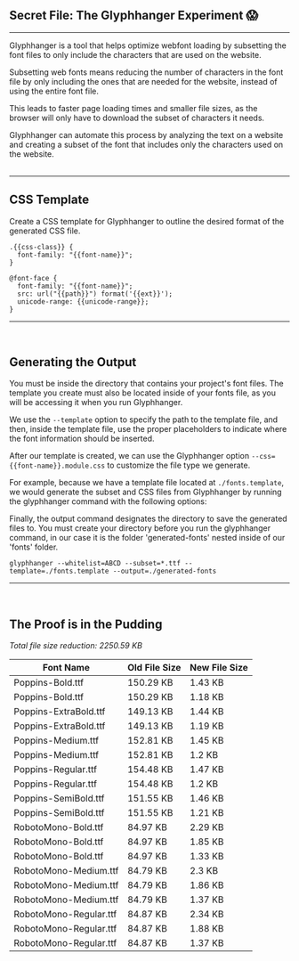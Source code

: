 ## Secret File: The Glyphhanger Experiment 😱
_____________________

Glyphhanger is a tool that helps optimize webfont loading by subsetting the font files to only include the characters that are used on the website. 

Subsetting web fonts means reducing the number of characters in the font file by only including the ones that are needed for the website, instead of using the entire font file. 

This leads to faster page loading times and smaller file sizes, as the browser will only have to download the subset of characters it needs. 

Glyphhanger can automate this process by analyzing the text on a website and creating a subset of the font that includes only the characters used on the website.
<br/><br/>

_____________________


## CSS Template
Create a CSS template for Glyphhanger to outline the desired format of the generated CSS file.

```
.{{css-class}} {
  font-family: "{{font-name}}";
}

@font-face {
  font-family: "{{font-name}}";
  src: url("{{path}}") format('{{ext}}');
  unicode-range: {{unicode-range}};
}
```
_____________________
<br/>

## Generating the Output
You must be inside the directory that contains your project's font files. The template you create must also be located inside of your fonts file, as you will be accessing it when you run Glyphhanger.

We use the `--template` option to specify the path to the template file, and then, inside the template file, use the proper placeholders to indicate where the font information should be inserted. 

After our template is created, we can use the Glyphhanger option `--css={{font-name}}.module.css` to customize the file type we generate.

For example, because we have a template file located at `./fonts.template`, we would generate the subset and CSS files from Glyphhanger by running the glyphhanger command with the following options:

Finally, the output command designates the directory to save the generated files to. You must create your directory before you run the glyphhanger command, in our case it is the folder 'generated-fonts' nested inside of our 'fonts' folder.

```
glyphhanger --whitelist=ABCD --subset=*.ttf --template=./fonts.template --output=./generated-fonts

```

_____________________
<br/>

## The Proof is in the Pudding
_Total file size reduction: 2250.59 KB_

| Font Name | Old File Size | New File Size |
| --------- | ------------- | ------------- |
| Poppins-Bold.ttf | 150.29 KB | 1.43 KB |
| Poppins-Bold.ttf | 150.29 KB | 1.18 KB |
| Poppins-ExtraBold.ttf | 149.13 KB | 1.44 KB |
| Poppins-ExtraBold.ttf | 149.13 KB | 1.19 KB |
| Poppins-Medium.ttf | 152.81 KB | 1.45 KB |
| Poppins-Medium.ttf | 152.81 KB | 1.2 KB |
| Poppins-Regular.ttf | 154.48 KB | 1.47 KB |
| Poppins-Regular.ttf | 154.48 KB | 1.2 KB |
| Poppins-SemiBold.ttf | 151.55 KB | 1.46 KB |
| Poppins-SemiBold.ttf | 151.55 KB | 1.21 KB |
| RobotoMono-Bold.ttf | 84.97 KB | 2.29 KB |
| RobotoMono-Bold.ttf | 84.97 KB | 1.85 KB |
| RobotoMono-Bold.ttf | 84.97 KB | 1.33 KB |
| RobotoMono-Medium.ttf | 84.79 KB | 2.3 KB |
| RobotoMono-Medium.ttf | 84.79 KB | 1.86 KB |
| RobotoMono-Medium.ttf | 84.79 KB | 1.37 KB |
| RobotoMono-Regular.ttf | 84.87 KB | 2.34 KB |
| RobotoMono-Regular.ttf | 84.87 KB | 1.88 KB |
| RobotoMono-Regular.ttf | 84.87 KB | 1.37 KB |